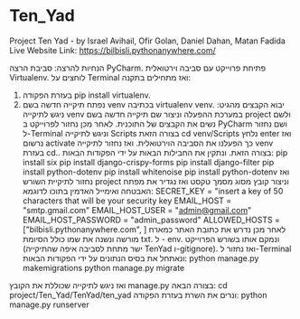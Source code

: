 # Ten_Yad
Project Ten Yad - by Israel Avihail, Ofir Golan, Daniel Dahan, Matan Fadida
Live Website Link:
https://bilbisli.pythonanywhere.com/

הנחיות להרצה:
סביבת הרצה PyCharm.
פתיחת פרוייקט עם סביבה וירטואלית Virtualenv.
לוחצים על Terminal ואז מתחילים בתקנה:
1. בעזרת הפקודה pip install virtualenv.
2. נפתח תיקייה חדשה בשם venv בכתיבה virtualenv venv.
יבוא הקבצים מהגיט:
ניגש לתיקייה venv במערכת ההפעלה וניצור שם תיקייה חדשה בשם project ולשם נשים את הקבצים של התוכנית.
לאחר מכן נחזור לפרוייקט ב PyCharm ושם נחזור ל-Terminal וניגש לתיקייה Scripts בצורה הזאת cd venv/Scripts נלחץ enter ואז נרשום activate כך הפעלנו את הסביבה הוירטואלית.
ואז נחזור לתיקייה venv בעזרת cd.. בצורה הזאת.
ונתקין את החבילות הבאות על ידי הפקודות הבאות:
pip install six
pip install django-crispy-forms
pip install django-filter
pip install python-dotenv
pip install whitenoise
pip install python-dotenv
ואז נחזור לתיקיית השורש project וניצור קובץ מסוג מסמך טקסט ואז נגדיר את מפתח האבטחה ואימייל האדמין בתוכו לדוגמא:
SECRET_KEY = "insert a key of 50 characters that will be your security key
EMAIL_HOST = "smtp.gmail.com"
EMAIL_HOST_USER = "admin@gmail.com"
EMAIL_HOST_PASSWORD = "admin_password"
ALLOWED_HOSTS = ["bilbisli.pythonanywhere.com", ]
לאחר מכן נדרש את כתובת האתר כמארח מורשה
ונשנה את שמו כולל הסיומת txt. ל - env. ונמקם אותו בשורש הפרוייקט (ישר מתחת לסביבה איפה שהתיקייה TenYad ו-gitignore).
ואז נחזור ל-Terminal ונאתחל את בסיס הנתונים על ידי הפקודות הבאות:
python manage.py makemigrations
python manage.py migrate

ואז ניגש לתיקייה שכוללת את הקובץ manage.py בצורה הבאה:
cd project/Ten_Yad/TenYad/ten_yad
ונרים את השרת בעזרת הפקודה:
python manage.py runserver
